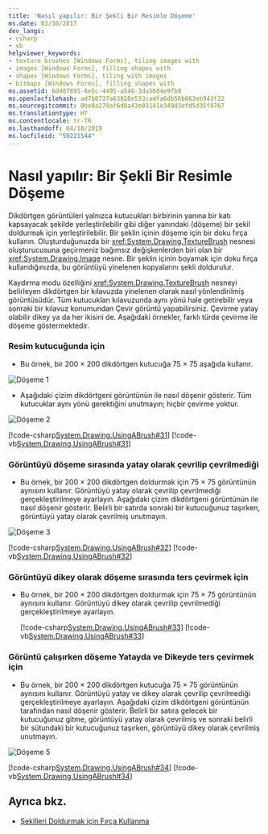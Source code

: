 ```yaml
---
title: 'Nasıl yapılır: Bir Şekli Bir Resimle Döşeme'
ms.date: 03/30/2017
dev_langs:
- csharp
- vb
helpviewer_keywords:
- texture brushes [Windows Forms], tiling images with
- images [Windows Forms], filling shapes with
- shapes [Windows Forms], tiling with images
- bitmaps [Windows Forms], filling shapes with
ms.assetid: 6d407891-6e5c-4495-a546-3da5604e9fb8
ms.openlocfilehash: ad7b8737a63028e533cadfa6db56b063eb943f22
ms.sourcegitcommit: 0be8a279af6d8a43e03141e349d3efd5d35f8767
ms.translationtype: HT
ms.contentlocale: tr-TR
ms.lasthandoff: 04/18/2019
ms.locfileid: "59221544"
---
```

# <a name="how-to-tile-a-shape-with-an-image"></a>Nasıl yapılır: Bir Şekli Bir Resimle Döşeme
Dikdörtgen görüntüleri yalnızca kutucukları birbirinin yanına bir katı kapsayacak şekilde yerleştirilebilir gibi diğer yanındaki (döşeme) bir şekil doldurmak için yerleştirilebilir. Bir şeklin içinin döşeme için bir doku fırça kullanın. Oluşturduğunuzda bir <xref:System.Drawing.TextureBrush> nesnesi oluşturucusuna geçirmeniz bağımsız değişkenlerden biri olan bir <xref:System.Drawing.Image> nesne. Bir şeklin içinin boyamak için doku fırça kullandığınızda, bu görüntüyü yinelenen kopyalarını şekli doldurulur.  
  
 Kaydırma modu özelliğini <xref:System.Drawing.TextureBrush> nesneyi belirleyen dikdörtgen bir kılavuzda yinelenen olarak nasıl yönlendirilmiş görüntüsüdür. Tüm kutucukları kılavuzunda aynı yönü hale getirebilir veya sonraki bir kılavuz konumundan Çevir görüntü yapabilirsiniz. Çevirme yatay olabilir dikey ya da her ikisini de. Aşağıdaki örnekler, farklı türde çevirme ile döşeme göstermektedir.  
  
### <a name="to-tile-an-image"></a>Resim kutucuğunda için  
  
-   Bu örnek, bir 200 × 200 dikdörtgen kutucuğa 75 × 75 aşağıda kullanır.  
  
 ![Döşeme 1](./media/tile1.gif "tile1")  
  
-   Aşağıdaki çizim dikdörtgeni görüntünün ile nasıl döşenir gösterir. Tüm kutucuklar aynı yönü gerektiğini unutmayın; hiçbir çevirme yoktur.  
  
 ![Döşeme 2](./media/tile2.gif "tile2")  
  
 [!code-csharp[System.Drawing.UsingABrush#31](~/samples/snippets/csharp/VS_Snippets_Winforms/System.Drawing.UsingABrush/CS/Class1.cs#31)]
 [!code-vb[System.Drawing.UsingABrush#31](~/samples/snippets/visualbasic/VS_Snippets_Winforms/System.Drawing.UsingABrush/VB/Class1.vb#31)]  
  
### <a name="to-flip-an-image-horizontally-while-tiling"></a>Görüntüyü döşeme sırasında yatay olarak çevrilip çevrilmediği  
  
-   Bu örnek, bir 200 × 200 dikdörtgen doldurmak için 75 × 75 görüntünün aynısını kullanır. Görüntüyü yatay olarak çevrilip çevrilmediği gerçekleştirilmeye ayarlayın. Aşağıdaki çizim dikdörtgeni görüntünün ile nasıl döşenir gösterir. Belirli bir satırda sonraki bir kutucuğunuz taşırken, görüntüyü yatay olarak çevrilmiş unutmayın.  
  
 ![Döşeme 3](./media/tile3.gif "tile3")  
  
 [!code-csharp[System.Drawing.UsingABrush#32](~/samples/snippets/csharp/VS_Snippets_Winforms/System.Drawing.UsingABrush/CS/Class1.cs#32)]
 [!code-vb[System.Drawing.UsingABrush#32](~/samples/snippets/visualbasic/VS_Snippets_Winforms/System.Drawing.UsingABrush/VB/Class1.vb#32)]  
  
### <a name="to-flip-an-image-vertically-while-tiling"></a>Görüntüyü dikey olarak döşeme sırasında ters çevirmek için  
  
-   Bu örnek, bir 200 × 200 dikdörtgen doldurmak için 75 × 75 görüntünün aynısını kullanır. Görüntüyü dikey olarak çevrilip çevrilmediği gerçekleştirilmeye ayarlayın.  
  
     [!code-csharp[System.Drawing.UsingABrush#33](~/samples/snippets/csharp/VS_Snippets_Winforms/System.Drawing.UsingABrush/CS/Class1.cs#33)]
     [!code-vb[System.Drawing.UsingABrush#33](~/samples/snippets/visualbasic/VS_Snippets_Winforms/System.Drawing.UsingABrush/VB/Class1.vb#33)]  
  
### <a name="to-flip-an-image-horizontally-and-vertically-while-tiling"></a>Görüntü çalışırken döşeme Yatayda ve Dikeyde ters çevirmek için  
  
-   Bu örnek, bir 200 × 200 dikdörtgen kutucuğa 75 × 75 görüntünün aynısını kullanır. Görüntüyü yatay ve dikey olarak çevrilip çevrilmediği gerçekleştirilmeye ayarlayın. Aşağıdaki çizim dikdörtgeni görüntünün tarafından nasıl döşenir gösterir. Belirli bir satıra gelecek bir kutucuğunuz gitme, görüntüyü yatay olarak çevrilmiş ve sonraki belirli bir sütundaki bir kutucuğunuz taşırken, görüntüyü dikey olarak çevrilmiş unutmayın.  
  
 ![Döşeme 5](./media/tile5.gif "tile5")  
  
 [!code-csharp[System.Drawing.UsingABrush#34](~/samples/snippets/csharp/VS_Snippets_Winforms/System.Drawing.UsingABrush/CS/Class1.cs#34)]
 [!code-vb[System.Drawing.UsingABrush#34](~/samples/snippets/visualbasic/VS_Snippets_Winforms/System.Drawing.UsingABrush/VB/Class1.vb#34)]  
  
## <a name="see-also"></a>Ayrıca bkz.

- [Şekilleri Doldurmak için Fırça Kullanma](using-a-brush-to-fill-shapes.md)
